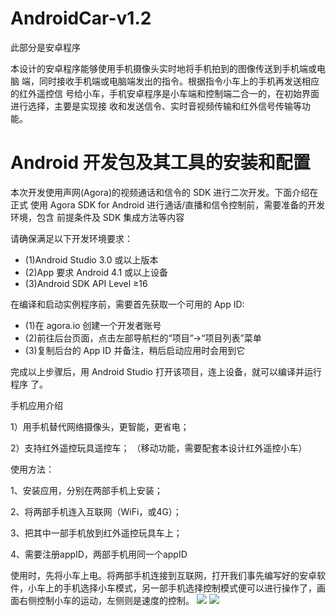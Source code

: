 AndroidCar-v1.2
=========

此部分是安卓程序

本设计的安卓程序能够使用手机摄像头实时地将手机拍到的图像传送到手机端或电脑 端，同时接收手机端或电脑端发出的指令。根据指令小车上的手机再发送相应的红外遥控信 号给小车，手机安卓程序是小车端和控制端二合一的，在初始界面进行选择，主要是实现接 收和发送信令、实时音视频传输和红外信号传输等功能。

Android 开发包及其工具的安装和配置
=========

本次开发使用声网(Agora)的视频通话和信令的 SDK 进行二次开发。下面介绍在正式 使用 Agora SDK for Android 进行通话/直播和信令控制前，需要准备的开发环境，包含 前提条件及 SDK 集成方法等内容

请确保满足以下开发环境要求：

+ (1)Android Studio 3.0 或以上版本
+ (2)App 要求 Android 4.1 或以上设备
+ (3)Android SDK API Level ≥16


在编译和启动实例程序前，需要首先获取一个可用的 App ID:

+ (1)在 agora.io 创建一个开发者账号
+ (2)前往后台页面，点击左部导航栏的“项目”→“项目列表”菜单
+ (3)复制后台的 App ID 并备注，稍后启动应用时会用到它


完成以上步骤后，用 Android Studio 打开该项目，连上设备，就可以编译并运行程序 了。

手机应用介绍

1）用手机替代网络摄像头，更智能，更省电；

2）支持红外遥控玩具遥控车； （移动功能，需要配套本设计红外遥控小车）

使用方法：

1、安装应用，分别在两部手机上安装；

2、将两部手机连入互联网（WiFi，或4G）；

3、把其中一部手机放到红外遥控玩具车上；

4、需要注册appID，两部手机用同一个appID

使用时，先将小车上电。将两部手机连接到互联网，打开我们事先编写好的安卓软件，小车上的手机选择小车模式，另一部手机选择控制模式便可以进行操作了，画面右侧控制小车的运动，左侧则是速度的控制。
![](https://github.com/RoachWZ/AI-in-RTC_ProgrammingChallenge/blob/master/ChallengeProject/Agora-Androidcar-v1.2/photo/xc1.2.png)
![](https://github.com/RoachWZ/AI-in-RTC_ProgrammingChallenge/blob/master/ChallengeProject/Agora-Androidcar-v1.2/photo/kz1.2.png)
